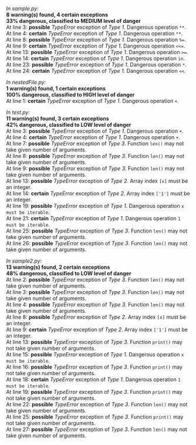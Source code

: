 _In sample.py:_  
**8 warning(s) found, 4 certain exceptions**  
**33% dangerous, classified to MEDIUM level of danger**  
At line 3: **possible** _TypeError_ exception of _Type 1_. Dangerous operation `**`.  
At line 4: **certain** _TypeError_ exception of _Type 1_. Dangerous operation `**`.  
At line 8: **possible** _TypeError_ exception of _Type 1_. Dangerous operation `%=`.  
At line 9: **certain** _TypeError_ exception of _Type 1_. Dangerous operation `<<=`.  
At line 13: **possible** _TypeError_ exception of _Type 1_. Dangerous operation `>=`.  
At line 14: **certain** _TypeError_ exception of _Type 1_. Dangerous operation `in`.  
At line 23: **possible** _TypeError_ exception of _Type 1_. Dangerous operation `*`.  
At line 24: **certain** _TypeError_ exception of _Type 1_. Dangerous operation `<<`.  

_In nestedFile.py:_  
**1 warning(s) found, 1 certain exceptions**  
**100% dangerous, classified to HIGH level of danger**  
At line 1: **certain** _TypeError_ exception of _Type 1_. Dangerous operation `+`.  

_In test.py:_  
**11 warning(s) found, 3 certain exceptions**  
**42% dangerous, classified to LOW level of danger**  
At line 3: **possible** _TypeError_ exception of _Type 1_. Dangerous operation `+`.  
At line 4: **certain** _TypeError_ exception of _Type 1_. Dangerous operation `+`.  
At line 7: **possible** _TypeError_ exception of _Type 3_. Function `len()` may not take given number of arguments.  
At line 8: **possible** _TypeError_ exception of _Type 3_. Function `len()` may not take given number of arguments.  
At line 9: **possible** _TypeError_ exception of _Type 3_. Function `len()` may not take given number of arguments.  
At line 13: **possible** _TypeError_ exception of _Type 2_. Array index `[x]` must be an integer.  
At line 14: **certain** _TypeError_ exception of _Type 2_. Array index `['1']` must be an integer.  
At line 19: **possible** _TypeError_ exception of _Type 1_. Dangerous operation `x must be iterable`.  
At line 21: **certain** _TypeError_ exception of _Type 1_. Dangerous operation `1 must be iterable`.  
At line 25: **possible** _TypeError_ exception of _Type 3_. Function `len()` may not take given number of arguments.  
At line 26: **possible** _TypeError_ exception of _Type 3_. Function `len()` may not take given number of arguments.  

_In sample2.py:_  
**13 warning(s) found, 2 certain exceptions**  
**48% dangerous, classified to LOW level of danger**  
At line 2: **possible** _TypeError_ exception of _Type 3_. Function `len()` may not take given number of arguments.  
At line 3: **possible** _TypeError_ exception of _Type 3_. Function `len()` may not take given number of arguments.  
At line 4: **possible** _TypeError_ exception of _Type 3_. Function `len()` may not take given number of arguments.  
At line 8: **possible** _TypeError_ exception of _Type 2_. Array index `[x]` must be an integer.  
At line 9: **certain** _TypeError_ exception of _Type 2_. Array index `['1']` must be an integer.  
At line 13: **possible** _TypeError_ exception of _Type 3_. Function `print()` may not take given number of arguments.  
At line 15: **possible** _TypeError_ exception of _Type 1_. Dangerous operation `x must be iterable`.  
At line 16: **possible** _TypeError_ exception of _Type 3_. Function `print()` may not take given number of arguments.  
At line 18: **certain** _TypeError_ exception of _Type 1_. Dangerous operation `1 must be iterable`.  
At line 19: **possible** _TypeError_ exception of _Type 3_. Function `print()` may not take given number of arguments.  
At line 22: **possible** _TypeError_ exception of _Type 3_. Function `len()` may not take given number of arguments.  
At line 25: **possible** _TypeError_ exception of _Type 3_. Function `print()` may not take given number of arguments.  
At line 27: **possible** _TypeError_ exception of _Type 3_. Function `len()` may not take given number of arguments.  

